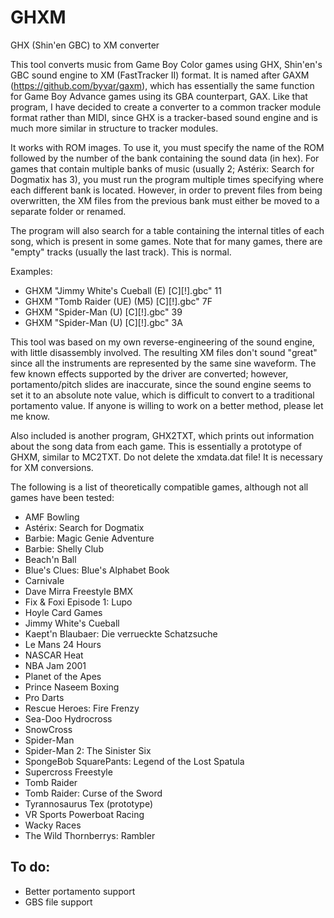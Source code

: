 # GHXM
GHX (Shin'en GBC) to XM converter


This tool converts music from Game Boy Color games using GHX, Shin'en's GBC sound engine to XM (FastTracker II) format. It is named after GAXM (https://github.com/byvar/gaxm), which has essentially the same function for Game Boy Advance games using its GBA counterpart, GAX. Like that program, I have decided to create a converter to a common tracker module format rather than MIDI, since GHX is a tracker-based sound engine and is much more similar in structure to tracker modules.

It works with ROM images. To use it, you must specify the name of the ROM followed by the number of the bank containing the sound data (in hex).
For games that contain multiple banks of music (usually 2; Astérix: Search for Dogmatix has 3), you must run the program multiple times specifying where each different bank is located. However, in order to prevent files from being overwritten, the XM files from the previous bank must either be moved to a separate folder or renamed.

The program will also search for a table containing the internal titles of each song, which is present in some games. Note that for many games, there are "empty" tracks (usually the last track). This is normal.

Examples:
* GHXM "Jimmy White's Cueball (E) [C][!].gbc" 11
* GHXM "Tomb Raider (UE) (M5) [C][!].gbc" 7F
* GHXM "Spider-Man (U) [C][!].gbc" 39
* GHXM "Spider-Man (U) [C][!].gbc" 3A

This tool was based on my own reverse-engineering of the sound engine, with little disassembly involved. The resulting XM files don't sound "great" since all the instruments are represented by the same sine waveform. The few known effects supported by the driver are converted; however, portamento/pitch slides are inaccurate, since the sound engine seems to set it to an absolute note value, which is difficult to convert to a traditional portamento value. If anyone is willing to work on a better method, please let me know.

Also included is another program, GHX2TXT, which prints out information about the song data from each game. This is essentially a prototype of GHXM, similar to MC2TXT. Do not delete the xmdata.dat file! It is necessary for XM conversions.

The following is a list of theoretically compatible games, although not all games have been tested:
  * AMF Bowling
  * Astérix: Search for Dogmatix
  * Barbie: Magic Genie Adventure
  * Barbie: Shelly Club
  * Beach'n Ball
  * Blue's Clues: Blue's Alphabet Book
  * Carnivale
  * Dave Mirra Freestyle BMX
  * Fix & Foxi Episode 1: Lupo
  * Hoyle Card Games
  * Jimmy White's Cueball
  * Kaept'n Blaubaer: Die verrueckte Schatzsuche
  * Le Mans 24 Hours
  * NASCAR Heat
  * NBA Jam 2001
  * Planet of the Apes
  * Prince Naseem Boxing
  * Pro Darts
  * Rescue Heroes: Fire Frenzy
  * Sea-Doo Hydrocross
  * SnowCross
  * Spider-Man
  * Spider-Man 2: The Sinister Six
  * SpongeBob SquarePants: Legend of the Lost Spatula
  * Supercross Freestyle
  * Tomb Raider
  * Tomb Raider: Curse of the Sword
  * Tyrannosaurus Tex (prototype)
  * VR Sports Powerboat Racing
  * Wacky Races
  * The Wild Thornberrys: Rambler

## To do:
  * Better portamento support
  * GBS file support
